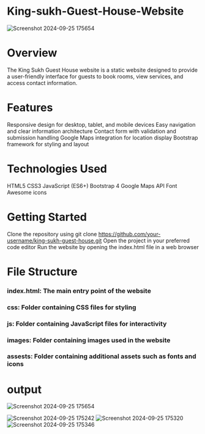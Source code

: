 # King-sukh-Guest-House-Website
![Screenshot 2024-09-25 175654](https://github.com/user-attachments/assets/7c32f53f-a97f-4583-a85b-05ad668bcd14)

# Overview
The King Sukh Guest House website is a static website designed to provide a user-friendly interface for guests to book rooms, view services, and access contact information.

# Features
Responsive design for desktop, tablet, and mobile devices
Easy navigation and clear information architecture
Contact form with validation and submission handling
Google Maps integration for location display
Bootstrap framework for styling and layout
# Technologies Used
HTML5
CSS3
JavaScript (ES6+)
Bootstrap 4
Google Maps API
Font Awesome icons
# Getting Started
Clone the repository using git clone https://github.com/your-username/king-sukh-guest-house.git
Open the project in your preferred code editor
Run the website by opening the index.html file in a web browser
# File Structure
### index.html: The main entry point of the website
### css: Folder containing CSS files for styling
### js: Folder containing JavaScript files for interactivity
### images: Folder containing images used in the website
### assests: Folder containing additional assets such as fonts and icons
# output

![Screenshot 2024-09-25 175654](https://github.com/user-attachments/assets/9af6ef67-effd-4588-804b-ec45184d674e)

![Screenshot 2024-09-25 175242](https://github.com/user-attachments/assets/94e58770-a897-49ba-9b70-eb893e2cb61f)
![Screenshot 2024-09-25 175320](https://github.com/user-attachments/assets/19a0ec56-89ea-4c9f-b0d7-be13f0825281)
![Screenshot 2024-09-25 175346](https://github.com/user-attachments/assets/e53bdcf5-5b77-40ee-a394-6f3d3094e202)




